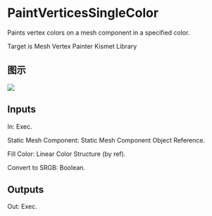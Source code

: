 # PaintVerticesSingleColor

Paints vertex colors on a mesh component in a specified color.

Target is Mesh Vertex Painter Kismet Library

## 图示

![]($-20221218-21245847.png)

## Inputs

In: Exec.

Static Mesh Component: Static Mesh Component Object Reference.

Fill Color: Linear Color Structure (by ref).

Convert to SRGB: Boolean.  

## Outputs

Out: Exec.

